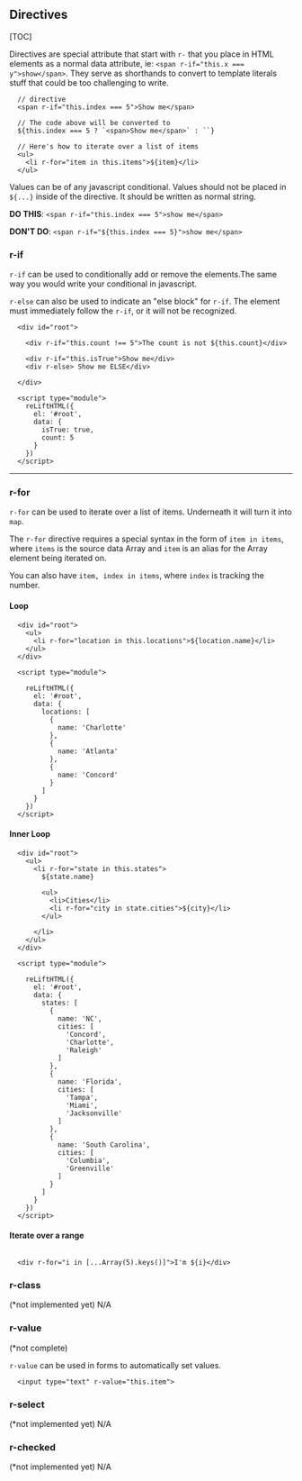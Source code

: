 

## Directives

[TOC]

Directives are special attribute that start with `r-` that you place in HTML elements as a normal data attribute, ie: `<span r-if="this.x ===  y">show</span>`. They serve as shorthands to convert to template literals stuff that could be too challenging to write. 

```
  // directive
  <span r-if="this.index === 5">Show me</span>

  // The code above will be converted to 
  ${this.index === 5 ? `<span>Show me</span>` : ``}

  // Here's how to iterate over a list of items
  <ul>
    <li r-for="item in this.items">${item}</li>
  </ul>

```

Values can be of any javascript conditional. Values should not be placed in `${...}` inside of the directive. It should be written as normal string. 

**DO THIS**: `<span r-if="this.index === 5">show me</span>`

**DON'T DO**: `<span r-if="${this.index === 5}">show me</span>`


### r-if


`r-if` can be used to conditionally add or remove the elements.The same way you would write your conditional in javascript. 

`r-else` can also be used to indicate an "else block" for `r-if`. The element must immediately follow the `r-if`, or it will not be recognized.


```
  <div id="root">

    <div r-if="this.count !== 5">The count is not ${this.count}</div>

    <div r-if="this.isTrue">Show me</div>
    <div r-else> Show me ELSE</div>

  </div>

  <script type="module">
    reLiftHTML({
      el: '#root',
      data: {
        isTrue: true,
        count: 5
      }
    })
  </script>

```

---

### r-for

`r-for` can be used to iterate over a list of items. Underneath it will turn it into `map`.

The `r-for` directive requires a special syntax in the form of `item in items`, where `items` is the source data Array and `item` is an alias for the Array element being iterated on.

You can also have `item, index in items`, where `index` is tracking the number.

#### Loop

```
  <div id="root">
    <ul>
      <li r-for="location in this.locations">${location.name}</li>
    </ul>
  </div>

  <script type="module">

    reLiftHTML({
      el: '#root',
      data: {
        locations: [
          {
            name: 'Charlotte'
          },
          {
            name: 'Atlanta'
          },
          {
            name: 'Concord'
          }
        ]
      }
    })
  </script>

```

#### Inner Loop

```
  <div id="root">
    <ul>
      <li r-for="state in this.states">
        ${state.name}

        <ul>
          <li>Cities</li>
          <li r-for="city in state.cities">${city}</li>
        </ul>

      </li>
    </ul>
  </div>

  <script type="module">

    reLiftHTML({
      el: '#root',
      data: {
        states: [
          {
            name: 'NC',
            cities: [
              'Concord',
              'Charlotte',
              'Raleigh'
            ]
          },
          {
            name: 'Florida',
            cities: [
              'Tampa',
              'Miami',
              'Jacksonville'
            ]
          },
          {
            name: 'South Carolina',
            cities: [
              'Columbia',
              'Greenville'
            ]
          }
        ]
      }
    })
  </script>
```

#### Iterate over a range

```

  <div r-for="i in [...Array(5).keys()]">I'm ${i}</div>

```

### r-class
(*not implemented yet)
N/A

### r-value

(*not complete)

`r-value` can be used in forms to automatically set values.


```
  <input type="text" r-value="this.item">
```


### r-select
(*not implemented yet)
N/A


### r-checked
(*not implemented yet)
N/A

